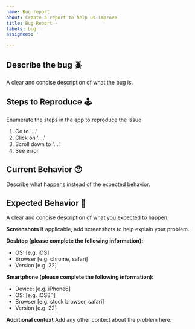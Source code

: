 ```yaml
---
name: Bug report
about: Create a report to help us improve
title: Bug Report -
labels: bug
assignees: ''

---
```


## Describe the bug 🪲
A clear and concise description of what the bug is.

## Steps to Reproduce 🕹
Enumerate the steps in the app to reproduce the issue

1. Go to '...'
2. Click on '....'
3. Scroll down to '....'
4. See error

## Current Behavior 😯
Describe what happens instead of the expected behavior.

## Expected Behavior 🤔
A clear and concise description of what you expected to happen.

**Screenshots**
If applicable, add screenshots to help explain your problem.

**Desktop (please complete the following information):**
 - OS: [e.g. iOS]
 - Browser [e.g. chrome, safari]
 - Version [e.g. 22]

**Smartphone (please complete the following information):**
 - Device: [e.g. iPhone6]
 - OS: [e.g. iOS8.1]
 - Browser [e.g. stock browser, safari]
 - Version [e.g. 22]

**Additional context**
Add any other context about the problem here.
